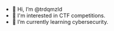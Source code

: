 - 👋 Hi, I’m @trdqmzld
- 👀 I'm interested in CTF competitions.
- 🌱 I’m currently learning cybersecurity.
